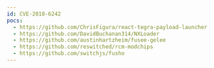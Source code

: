 ```yaml
---
id: CVE-2018-6242
pocs:
  - https://github.com/ChrisFigura/react-tegra-payload-launcher
  - https://github.com/DavidBuchanan314/NXLoader
  - https://github.com/austinhartzheim/fusee-gelee
  - https://github.com/reswitched/rcm-modchips
  - https://github.com/switchjs/fusho
---
```

